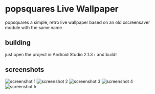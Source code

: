 # popsquares Live Wallpaper

popsquares a simple, retro live wallpaper based on an old xscreensaver module with the same name

## building 

just open the project in Android Studio 2.1.3+ and build!

## screenshots

![screenshot 1](https://raw.githubusercontent.com/clangen/clangen-projects-static/master/popsquares/screenshots/popsquares01.png)
![screenshot 2](https://raw.githubusercontent.com/clangen/clangen-projects-static/master/popsquares/screenshots/popsquares02.png)
![screenshot 3](https://raw.githubusercontent.com/clangen/clangen-projects-static/master/popsquares/screenshots/popsquares03.png)
![screenshot 4](https://raw.githubusercontent.com/clangen/clangen-projects-static/master/popsquares/screenshots/popsquares04.png)
![screenshot 5](https://raw.githubusercontent.com/clangen/clangen-projects-static/master/popsquares/screenshots/popsquares05.png)
